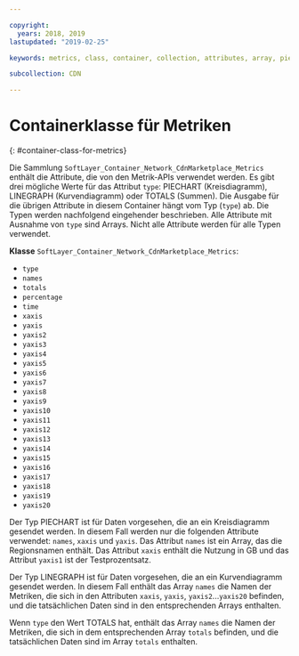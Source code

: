 ```yaml
---

copyright:
  years: 2018, 2019
lastupdated: "2019-02-25"

keywords: metrics, class, container, collection, attributes, array, pie chart, API

subcollection: CDN

---
```


# Containerklasse für Metriken
{: #container-class-for-metrics}

Die Sammlung `SoftLayer_Container_Network_CdnMarketplace_Metrics` enthält die Attribute, die von den Metrik-APIs verwendet werden. Es gibt drei mögliche Werte für das Attribut `type`: PIECHART (Kreisdiagramm), LINEGRAPH (Kurvendiagramm) oder TOTALS (Summen). Die Ausgabe für die übrigen Attribute in diesem Container hängt vom Typ (`type`) ab. Die Typen werden nachfolgend eingehender beschrieben. Alle Attribute mit Ausnahme von `type` sind Arrays. Nicht alle Attribute werden für alle Typen verwendet.

**Klasse** `SoftLayer_Container_Network_CdnMarketplace_Metrics`:
* `type`
* `names`
* `totals`
* `percentage`
* `time`
* `xaxis`
* `yaxis`
* `yaxis2`
* `yaxis3`
* `yaxis4`
* `yaxis5`
* `yaxis6`
* `yaxis7`
* `yaxis8`
* `yaxis9`
* `yaxis10`
* `yaxis11`
* `yaxis12`
* `yaxis13`
* `yaxis14`
* `yaxis15`
* `yaxis16`
* `yaxis17`
* `yaxis18`
* `yaxis19`
* `yaxis20`

Der Typ PIECHART ist für Daten vorgesehen, die an ein Kreisdiagramm gesendet werden. In diesem Fall werden nur die folgenden Attribute verwendet: `names`, `xaxis` und `yaxis`. Das Attribut `names` ist ein Array, das die Regionsnamen enthält. Das Attribut `xaxis` enthält die Nutzung in GB und das Attribut `yaxis1` ist der Testprozentsatz.


Der Typ LINEGRAPH ist für Daten vorgesehen, die an ein Kurvendiagramm gesendet werden. In diesem Fall enthält das Array `names` die Namen der Metriken, die sich in den Attributen `xaxis`, `yaxis`, `yaxis2`...`yaxis20` befinden, und die tatsächlichen Daten sind in den entsprechenden Arrays enthalten.


Wenn `type` den Wert TOTALS hat, enthält das Array `names` die Namen der Metriken, die sich in dem entsprechenden Array `totals` befinden, und die tatsächlichen Daten sind im Array `totals` enthalten.

